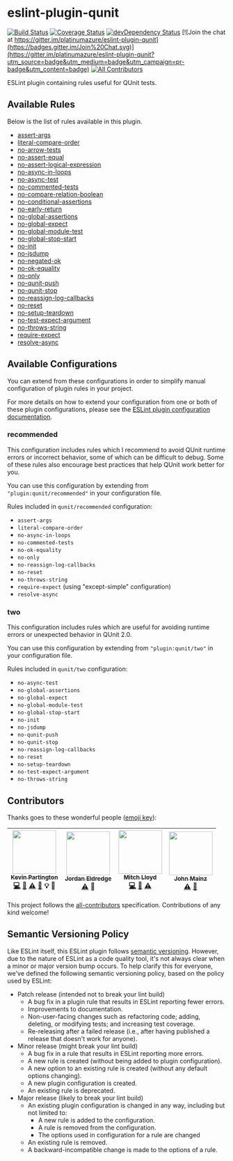 # eslint-plugin-qunit
[![Build Status](https://travis-ci.org/platinumazure/eslint-plugin-qunit.svg?branch=master)](https://travis-ci.org/platinumazure/eslint-plugin-qunit)
[![Coverage Status](https://coveralls.io/repos/platinumazure/eslint-plugin-qunit/badge.svg?branch=master&service=github)](https://coveralls.io/github/platinumazure/eslint-plugin-qunit?branch=master)
[![devDependency Status](https://david-dm.org/platinumazure/eslint-plugin-qunit/dev-status.svg)](https://david-dm.org/platinumazure/eslint-plugin-qunit#info=devDependencies)
[![Join the chat at https://gitter.im/platinumazure/eslint-plugin-qunit](https://badges.gitter.im/Join%20Chat.svg)](https://gitter.im/platinumazure/eslint-plugin-qunit?utm_source=badge&utm_medium=badge&utm_campaign=pr-badge&utm_content=badge)
[![All Contributors](https://img.shields.io/badge/all_contributors-4-orange.svg?style=flat)](#contributors)

ESLint plugin containing rules useful for QUnit tests.

## Available Rules

Below is the list of rules available in this plugin.

* [assert-args](docs/rules/assert-args.md)
* [literal-compare-order](docs/rules/literal-compare-order.md)
* [no-arrow-tests](docs/rules/no-arrow-tests.md)
* [no-assert-equal](docs/rules/no-assert-equal.md)
* [no-assert-logical-expression](docs/rules/no-assert-logical-expression.md)
* [no-async-in-loops](docs/rules/no-async-in-loops.md)
* [no-async-test](docs/rules/no-async-test.md)
* [no-commented-tests](docs/rules/no-commented-tests.md)
* [no-compare-relation-boolean](docs/rules/no-compare-relation-boolean.md)
* [no-conditional-assertions](docs/rules/no-conditional-assertions.md)
* [no-early-return](docs/rules/no-early-return.md)
* [no-global-assertions](docs/rules/no-global-assertions.md)
* [no-global-expect](docs/rules/no-global-expect.md)
* [no-global-module-test](docs/rules/no-global-module-test.md)
* [no-global-stop-start](docs/rules/no-global-stop-start.md)
* [no-init](docs/rules/no-init.md)
* [no-jsdump](docs/rules/no-jsdump.md)
* [no-negated-ok](docs/rules/no-negated-ok.md)
* [no-ok-equality](docs/rules/no-ok-equality.md)
* [no-only](docs/rules/no-only.md)
* [no-qunit-push](docs/rules/no-qunit-push.md)
* [no-qunit-stop](docs/rules/no-qunit-stop.md)
* [no-reassign-log-callbacks](docs/rules/no-reassign-log-callbacks.md)
* [no-reset](docs/rules/no-reset.md)
* [no-setup-teardown](docs/rules/no-setup-teardown.md)
* [no-test-expect-argument](docs/rules/no-test-expect-argument.md)
* [no-throws-string](docs/rules/no-throws-string.md)
* [require-expect](docs/rules/require-expect.md)
* [resolve-async](docs/rules/resolve-async.md)

## Available Configurations

You can extend from these configurations in order to simplify manual configuration of plugin rules in your project.

For more details on how to extend your configuration from one or both of these plugin configurations, please see the [ESLint plugin configuration documentation](http://eslint.org/docs/user-guide/configuring#using-the-configuration-from-a-plugin).

### recommended

This configuration includes rules which I recommend to avoid QUnit runtime errors or incorrect behavior, some of which can be difficult to debug. Some of these rules also encourage best practices that help QUnit work better for you.

You can use this configuration by extending from `"plugin:qunit/recommended"` in your configuration file.

Rules included in `qunit/recommended` configuration:

* `assert-args`
* `literal-compare-order`
* `no-async-in-loops`
* `no-commented-tests`
* `no-ok-equality`
* `no-only`
* `no-reassign-log-callbacks`
* `no-reset`
* `no-throws-string`
* `require-expect` (using "except-simple" configuration)
* `resolve-async`

### two

This configuration includes rules which are useful for avoiding runtime errors or unexpected behavior in QUnit 2.0.

You can use this configuration by extending from `"plugin:qunit/two"` in your configuration file.

Rules included in `qunit/two` configuration:

* `no-async-test`
* `no-global-assertions`
* `no-global-expect`
* `no-global-module-test`
* `no-global-stop-start`
* `no-init`
* `no-jsdump`
* `no-qunit-push`
* `no-qunit-stop`
* `no-reassign-log-callbacks`
* `no-reset`
* `no-setup-teardown`
* `no-test-expect-argument`
* `no-throws-string`

## Contributors

Thanks goes to these wonderful people ([emoji key](https://github.com/kentcdodds/all-contributors#emoji-key)):

<!-- ALL-CONTRIBUTORS-LIST:START - Do not remove or modify this section -->
| [<img src="https://avatars.githubusercontent.com/u/284282?v=3" width="100px;"/><br /><sub>Kevin Partington</sub>](http://github.com/platinumazure)<br />[💻](https://github.com/platinumazure/eslint-plugin-qunit/commits?author=platinumazure) [📖](https://github.com/platinumazure/eslint-plugin-qunit/commits?author=platinumazure) [⚠️](https://github.com/platinumazure/eslint-plugin-qunit/commits?author=platinumazure) [🐛](https://github.com/platinumazure/eslint-plugin-qunit/issues?q=author%3Aplatinumazure) 💡 👀 | [<img src="https://avatars.githubusercontent.com/u/162735?v=3" width="100px;"/><br /><sub>Jordan Eldredge</sub>](https://jordaneldredge.com)<br />[⚠️](https://github.com/platinumazure/eslint-plugin-qunit/commits?author=captbaritone) 💁 | [<img src="https://avatars.githubusercontent.com/u/15169?v=3" width="100px;"/><br /><sub>Mitch Lloyd</sub>](https://github.com/mitchlloyd)<br />[💻](https://github.com/platinumazure/eslint-plugin-qunit/commits?author=mitchlloyd) [📖](https://github.com/platinumazure/eslint-plugin-qunit/commits?author=mitchlloyd) [⚠️](https://github.com/platinumazure/eslint-plugin-qunit/commits?author=mitchlloyd) | [<img src="https://avatars.githubusercontent.com/u/6665906?v=3" width="100px;"/><br /><sub>John Mainz</sub>](https://github.com/jmainz)<br />[⚠️](https://github.com/platinumazure/eslint-plugin-qunit/commits?author=jmainz) [🐛](https://github.com/platinumazure/eslint-plugin-qunit/issues?q=author%3Ajmainz) |
| :---: | :---: | :---: | :---: |
<!-- ALL-CONTRIBUTORS-LIST:END -->

This project follows the [all-contributors](https://github.com/kentcdodds/all-contributors) specification. Contributions of any kind welcome!

## Semantic Versioning Policy

Like ESLint itself, this ESLint plugin follows [semantic versioning](http://semver.org). However, due to the nature of ESLint as a code quality tool, it's not always clear when a minor or major version bump occurs. To help clarify this for everyone, we've defined the following semantic versioning policy, based on the policy used by ESLint:

* Patch release (intended not to break your lint build)
    * A bug fix in a plugin rule that results in ESLint reporting fewer errors.
    * Improvements to documentation.
    * Non-user-facing changes such as refactoring code; adding, deleting, or modifying tests; and increasing test coverage.
    * Re-releasing after a failed release (i.e., after having published a release that doesn't work for anyone).
* Minor release (might break your lint build)
    * A bug fix in a rule that results in ESLint reporting more errors.
    * A new rule is created (without being added to plugin configuration).
    * A new option to an existing rule is created (without any default options changing).
    * A new plugin configuration is created.
    * An existing rule is deprecated.
* Major release (likely to break your lint build)
    * An existing plugin configuration is changed in any way, including but not limited to:
        * A new rule is added to the configuration.
        * A rule is removed from the configuration.
        * The options used in configuration for a rule are changed
    * An existing rule is removed.
    * A backward-incompatible change is made to the options of a rule.

